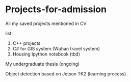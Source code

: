 # Projects-for-admission
All my saved projects mentioned in CV 

list:
1. C++ projects 
2. C# for GIS system (Wuhan travel system)
3. Housing Ipython notebook (tbd)

My undergraduate thesis (ongoing)

Object detection based on Jetson TK2 (learning process)
